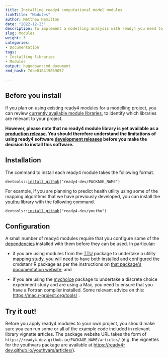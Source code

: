 ```yaml
---
title: Installing ready4 computational model modules
linkTitle: "Modules"
author: Matthew Hamilton
date: "2022-12-23"
description: To implement a modelling analysis with ready4 you need to install computational model modules.
slug: Modules
weight: 3
categories: 
- Documentation
tags: 
- Installing libraries
- Modules
output: hugodown::md_document
rmd_hash: 7dbe818419869057

---
```


## Before you install

If you plan on using existing ready4 modules for a modelling project, you can review [currently available module libraries](../../types/module), to identify which libraries are relevant to your project.

**However, please note that no ready4 module library is yet available as a [production release](/docs/getting-started/software/status/production-releases/). You should therefore understand the limitations of using ready4 software [development releases](/docs/getting-started/software/status/development-releases/) before you make the decision to install this software.**

## Installation

The command to install each ready4 module takes the following format.

<div class="highlight">

<pre class='chroma'><code class='language-r' data-lang='r'><span><span class='nf'>devtools</span><span class='nf'>::</span><span class='nf'><a href='https://remotes.r-lib.org/reference/install_github.html'>install_github</a></span><span class='o'>(</span><span class='s'>"ready4-dev/PACKAGE_NAME"</span><span class='o'>)</span></span></code></pre>

</div>

For example, if you are planning to predict health utility using some of the mapping algorithms that we have previously developed, you can install the [youthu](https://ready4-dev.github.io/youthu/) library with the following command.

<div class="highlight">

<pre class='chroma'><code class='language-r' data-lang='r'><span><span class='nf'>devtools</span><span class='nf'>::</span><span class='nf'><a href='https://remotes.r-lib.org/reference/install_github.html'>install_github</a></span><span class='o'>(</span><span class='s'>"ready4-dev/youthu"</span><span class='o'>)</span></span></code></pre>

</div>

## Configuration

A small number of ready4 modules require that you configure some of the [dependencies](../../dependencies/) installed with them before they can be used. In particular:

-   if you are using modules from the [TTU](https://ready4-dev.github.io/TTU/) package to undertake a utility mapping study, you will need to have both installed and configured the cmdstanr R package as per the instructions on [that package's documentation website](https://mc-stan.org/cmdstanr/); and

-   if you are using the [mychoice](https://ready4-dev.github.io/mychoice/) package to undertake a discrete choice experiment study and are using a Mac, you need to ensure that you have a Fortran compiler installed. Some relevant advice on this: <https://mac.r-project.org/tools/> .

## Try it out!

Before you apply ready4 modules to your own project, you should make sure you can run some or all of the example code included in relevant library vignette articles. The package website URL takes the form of `https://ready4-dev.github.io/PACKAGE_NAME/articles/` (e.g. the vignettes for the youthvars package are available at <https://ready4-dev.github.io/youthvars/articles/>).


